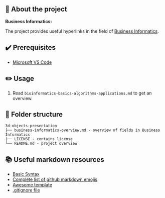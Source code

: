 ## :newspaper: About the project ##

**Business Informatics:**

The project provides useful hyperlinks in the field of [Business Informatics](https://en.wikipedia.org/wiki/Business_informatics).

## :heavy_check_mark: Prerequisites ##

* [Microsoft VS Code](https://code.visualstudio.com/download)

## :pencil2: Usage

1. Read <code>bioinformatics-basics-algorithms-applications.md</code> to get an overview.

## :file_folder: Folder structure ##

    3d-objects-presentation
    ├── business-informatics-overview.md - overview of fields in Business Informatics
    ├── LICENSE - contains license
    └── README.md - project overview

## :books: Useful markdown resources ##

* [Basic Syntax](https://www.markdownguide.org/basic-syntax/)
* [Complete list of github markdown emojis](https://dev.to/nikolab/complete-list-of-github-markdown-emoji-markup-5aia)
* [Awesome template](https://github.com/ma-shamshiri/Human-Activity-Recognition/blob/main/README.md)
* [.gitignore file](https://git-scm.com/docs/gitignore)
